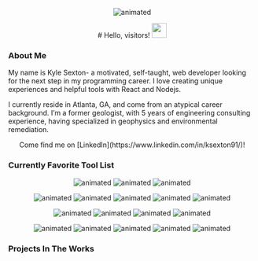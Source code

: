 <p align="center">
  <img src="https://media.giphy.com/media/cFdHXXm5GhJsc/giphy.gif" alt="animated" />
</p>

<p align="center">
# Hello, visitors! <img src="https://raw.githubusercontent.com/MartinHeinz/MartinHeinz/master/wave.gif" width="30px">
</p>

### About Me

My name is Kyle Sexton- a motivated, self-taught, web developer looking for the next step in my programming career. I love creating unique experiences and helpful tools with React and Nodejs.

I currently reside in Atlanta, GA, and come from an atypical career background. I’m a former geologist, with 5 years of engineering consulting experience, having specialized in geophysics and environmental remediation.

<p align="center">Come find me on [LinkedIn](https://www.linkedin.com/in/ksexton91/)!</p>

### Currently Favorite Tool List

<p align="center">
  <img src="https://img.shields.io/badge/Langs:-informational?style=flat&logo=javascript&logoColor=white&color=AA62FF" alt="animated" />
  <img src="https://img.shields.io/badge/Javascript-informational?style=flat&logo=javascript&logoColor=white&color=539E3B" alt="animated" />
  <img src="https://img.shields.io/badge/Typescript-informational?style=flat&logo=typescript&logoColor=white&color=539E3B" alt="animated" />
</p>
<p align="center">
  <img src="https://img.shields.io/badge/Front End:-informational?style=flat&logo=javascript&logoColor=white&color=AA62FF" alt="animated" />
  <img src="https://img.shields.io/badge/React-informational?style=flat&logo=react&logoColor=white&color=539E3B" alt="animated" />
  <img src="https://img.shields.io/badge/Framer Motion-informational?style=flat&logo=framer-motion&logoColor=white&color=539E3B" alt="animated" />
  <img src="https://img.shields.io/badge/Material UI-informational?style=flat&logo=material-ui&logoColor=white&color=539E3B" alt="animated" />
  <img src="https://img.shields.io/badge/Nextjs-informational?style=flat&logo=next-js&logoColor=white&color=539E3B" alt="animated" />
</p>
<p align="center">
  <img src="https://img.shields.io/badge/Back End:-informational?style=flat&logo=javascript&logoColor=white&color=AA62FF" alt="animated" />
  <img src="https://img.shields.io/badge/GraphQL-informational?style=flat&logo=graphql&logoColor=white&color=539E3B" alt="animated" />
  <img src="https://img.shields.io/badge/Nodejs-informational?style=flat&logo=node-js&logoColor=white&color=539E3B" alt="animated" />
  <img src="https://img.shields.io/badge/NoSQL DBs-informational?style=flat&logo=✔️&logoColor=white&color=539E3B" alt="animated" />
</p>
<p align="center">
  <img src="https://img.shields.io/badge/AWS Cloud Tools:-informational?style=flat&logo=amazon-aws&logoColor=white&color=2bbc8a" alt="animated" />
  <img src="https://img.shields.io/badge/Amplify-informational?style=flat&logo=✔️&logoColor=white&color=539E3B" alt="animated" />
  <img src="https://img.shields.io/badge/Cognito User Pools-informational?style=flat&logo=✔️&logoColor=white&color=539E3B" alt="animated" />
  <img src="https://img.shields.io/badge/Appsync-informational?style=flat&logo=✔️&logoColor=white&color=539E3B" alt="animated" />
  <img src="https://img.shields.io/badge/DynamoDB-informational?style=flat&logo=✔️&logoColor=white&color=539E3B" alt="animated" />
</p>

### Projects In The Works

### 

<!--
guide: https://towardsdatascience.com/build-a-stunning-readme-for-your-github-profile-9b80434fe5d7
emojis: https://emojipedia.org/objects/
**sxtnkyl/sxtnkyl** is a ✨ _special_ ✨ repository because its `README.md` (this file) appears on your GitHub profile.

Here are some ideas to get you started:

- 🔭 I’m currently working on ...
- 🌱 I’m currently learning ...
- 👯 I’m looking to collaborate on ...
- 🤔 I’m looking for help with ...
- 💬 Ask me about ...
- 📫 How to reach me: ...
- 😄 Pronouns: ...
- ⚡ Fun fact: ...
-->
